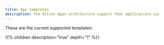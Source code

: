 ```yaml
---
title: App templates
description: The Altinn Apps architecture support that applications can be buildt based on many different framworks/templates.
---
```


These are the current supported templates:

{{% children description="true" depth="1" %}}
